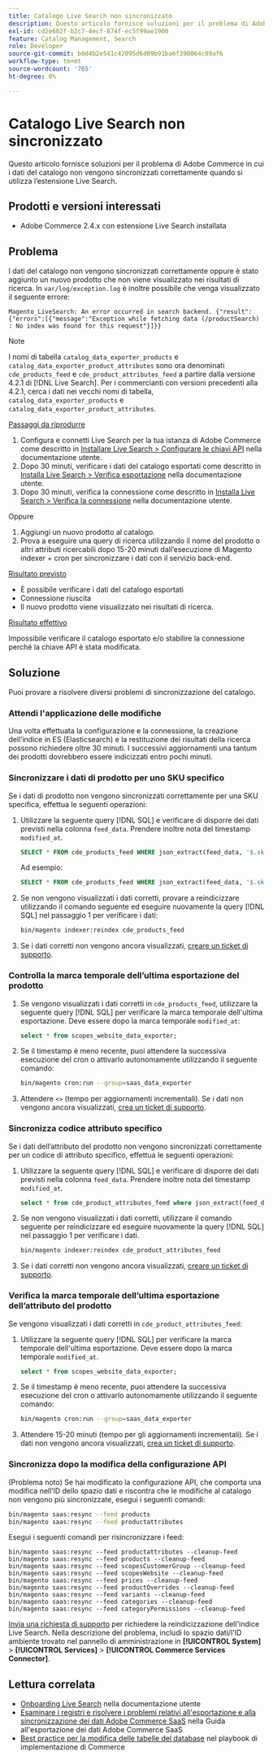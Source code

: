 ```yaml
---
title: Catalogo Live Search non sincronizzato
description: Questo articolo fornisce soluzioni per il problema di Adobe Commerce in cui i dati del catalogo non vengono sincronizzati correttamente quando si utilizza l’estensione Live Search.
exl-id: cd2e602f-b2c7-4ecf-874f-ec5f99ae1900
feature: Catalog Management, Search
role: Developer
source-git-commit: b0d4b2e541c42095d6d09b91ba6f390064c89af6
workflow-type: tm+mt
source-wordcount: '765'
ht-degree: 0%

---
```


# Catalogo Live Search non sincronizzato

Questo articolo fornisce soluzioni per il problema di Adobe Commerce in cui i dati del catalogo non vengono sincronizzati correttamente quando si utilizza l’estensione Live Search.

## Prodotti e versioni interessati

* Adobe Commerce 2.4.x con estensione Live Search installata

## Problema

I dati del catalogo non vengono sincronizzati correttamente oppure è stato aggiunto un nuovo prodotto che non viene visualizzato nei risultati di ricerca. In `var/log/exception.log` è inoltre possibile che venga visualizzato il seguente errore:

`Magento_LiveSearch: An error occurred in search backend. {"result":{"errors":[{"message":"Exception while fetching data (/productSearch) : No index was found for this request"}]}}`

>[!NOTE]
>
>I nomi di tabella `catalog_data_exporter_products` e `catalog_data_exporter_product_attributes` sono ora denominati `cde_products_feed` e `cde_product_attributes_feed` a partire dalla versione 4.2.1 di [!DNL Live Search]. Per i commercianti con versioni precedenti alla 4.2.1, cerca i dati nei vecchi nomi di tabella, `catalog_data_exporter_products` e `catalog_data_exporter_product_attributes`.

<u>Passaggi da riprodurre</u>

1. Configura e connetti Live Search per la tua istanza di Adobe Commerce come descritto in [Installare Live Search > Configurare le chiavi API](https://experienceleague.adobe.com/docs/commerce-merchant-services/live-search/onboard/install.html#configure-api-keys) nella documentazione utente.
1. Dopo 30 minuti, verificare i dati del catalogo esportati come descritto in [Installa Live Search > Verifica esportazione](https://experienceleague.adobe.com/docs/commerce-merchant-services/live-search/onboard/install.html#verify-export) nella documentazione utente.
1. Dopo 30 minuti, verifica la connessione come descritto in [Installa Live Search > Verifica la connessione](https://experienceleague.adobe.com/docs/commerce-merchant-services/live-search/onboard/install.html#test-connection) nella documentazione utente.

Oppure

1. Aggiungi un nuovo prodotto al catalogo.
1. Prova a eseguire una query di ricerca utilizzando il nome del prodotto o altri attributi ricercabili dopo 15-20 minuti dall’esecuzione di Magento indexer + cron per sincronizzare i dati con il servizio back-end.

<u>Risultato previsto</u>

* È possibile verificare i dati del catalogo esportati
* Connessione riuscita
* Il nuovo prodotto viene visualizzato nei risultati di ricerca.

<u>Risultato effettivo</u>

Impossibile verificare il catalogo esportato e/o stabilire la connessione perché la chiave API è stata modificata.

## Soluzione

Puoi provare a risolvere diversi problemi di sincronizzazione del catalogo.

### Attendi l&#39;applicazione delle modifiche

Una volta effettuata la configurazione e la connessione, la creazione dell’indice in ES (Elasticsearch) e la restituzione dei risultati della ricerca possono richiedere oltre 30 minuti. I successivi aggiornamenti una tantum dei prodotti dovrebbero essere indicizzati entro pochi minuti.

### Sincronizzare i dati di prodotto per uno SKU specifico

Se i dati di prodotto non vengono sincronizzati correttamente per una SKU specifica, effettua le seguenti operazioni:

1. Utilizzare la seguente query [!DNL SQL] e verificare di disporre dei dati previsti nella colonna `feed_data`. Prendere inoltre nota del timestamp `modified_at`.

   ```sql
   SELECT * FROM cde_products_feed WHERE json_extract(feed_data, '$.sku') = '<your_sku>' AND json_extract(feed_data, '$.storeViewCode') = '<your_ store_view_code>';
   ```

   Ad esempio:

   ```sql
   SELECT * FROM cde_products_feed WHERE json_extract(feed_data, '$.sku') = '24-MB04' AND json_extract(feed_data, '$.storeViewCode') = 'default';
   ```

1. Se non vengono visualizzati i dati corretti, provare a reindicizzare utilizzando il comando seguente ed eseguire nuovamente la query [!DNL SQL] nel passaggio 1 per verificare i dati:

   ```bash
   bin/magento indexer:reindex cde_products_feed
   ```

1. Se i dati corretti non vengono ancora visualizzati, [creare un ticket di supporto](/help/help-center-guide/help-center/magento-help-center-user-guide.md#submit-ticket).

### Controlla la marca temporale dell’ultima esportazione del prodotto

1. Se vengono visualizzati i dati corretti in `cde_products_feed`, utilizzare la seguente query [!DNL SQL] per verificare la marca temporale dell&#39;ultima esportazione. Deve essere dopo la marca temporale `modified_at`:

   ```sql
   select * from scopes_website_data_exporter;
   ```

1. Se il timestamp è meno recente, puoi attendere la successiva esecuzione del cron o attivarlo autonomamente utilizzando il seguente comando:

   ```bash
   bin/magento cron:run --group=saas_data_exporter
   ```

1. Attendere `<>` (tempo per aggiornamenti incrementali). Se i dati non vengono ancora visualizzati, [crea un ticket di supporto](/help/help-center-guide/help-center/magento-help-center-user-guide.md#submit-ticket).

### Sincronizza codice attributo specifico

Se i dati dell’attributo del prodotto non vengono sincronizzati correttamente per un codice di attributo specifico, effettua le seguenti operazioni:

1. Utilizzare la seguente query [!DNL SQL] e verificare di disporre dei dati previsti nella colonna `feed_data`. Prendere inoltre nota del timestamp `modified_at`.

   ```sql
   select * from cde_product_attributes_feed where json_extract(feed_data, '$.attributeCode') = '<your_attribute_code>' and store_view_code = '<your_ store_view_code>';
   ```

1. Se non vengono visualizzati i dati corretti, utilizzare il comando seguente per reindicizzare ed eseguire nuovamente la query [!DNL SQL] nel passaggio 1 per verificare i dati.

   ```bash
   bin/magento indexer:reindex cde_product_attributes_feed
   ```

1. Se i dati corretti non vengono ancora visualizzati, [creare un ticket di supporto](/help/help-center-guide/help-center/magento-help-center-user-guide.md#submit-ticket).

### Verifica la marca temporale dell’ultima esportazione dell’attributo del prodotto

Se vengono visualizzati i dati corretti in `cde_product_attributes_feed`:

1. Utilizzare la seguente query [!DNL SQL] per verificare la marca temporale dell&#39;ultima esportazione. Deve essere dopo la marca temporale `modified_at`.

   ```sql
   select * from scopes_website_data_exporter;
   ```

1. Se il timestamp è meno recente, puoi attendere la successiva esecuzione del cron o attivarlo autonomamente utilizzando il seguente comando:

   ```bash
   bin/magento cron:run --group=saas_data_exporter
   ```

1. Attendere 15-20 minuti (tempo per gli aggiornamenti incrementali). Se i dati non vengono ancora visualizzati, [crea un ticket di supporto](/help/help-center-guide/help-center/magento-help-center-user-guide.md#submit-ticket).

### Sincronizza dopo la modifica della configurazione API

(Problema noto) Se hai modificato la configurazione API, che comporta una modifica nell’ID dello spazio dati e riscontra che le modifiche al catalogo non vengono più sincronizzate, esegui i seguenti comandi:

```bash
bin/magento saas:resync --feed products
bin/magento saas:resync --feed productattributes
```

Esegui i seguenti comandi per risincronizzare i feed:

```
bin/magento saas:resync --feed productattributes --cleanup-feed
bin/magento saas:resync --feed products --cleanup-feed
bin/magento saas:resync --feed scopesCustomerGroup --cleanup-feed
bin/magento saas:resync --feed scopesWebsite --cleanup-feed
bin/magento saas:resync --feed prices --cleanup-feed
bin/magento saas:resync --feed productOverrides --cleanup-feed
bin/magento saas:resync --feed variants --cleanup-feed
bin/magento saas:resync --feed categories --cleanup-feed
bin/magento saas:resync --feed categoryPermissions --cleanup-feed
```

[Invia una richiesta di supporto](https://experienceleague.adobe.com/home?support-tab=home#support) per richiedere la reindicizzazione dell&#39;indice Live Search. Nella descrizione del problema, includi lo spazio dati/l&#39;ID ambiente trovato nel pannello di amministrazione in **[!UICONTROL System]** > **[!UICONTROL Services]** > **[!UICONTROL Commerce Services Connector]**.

## Lettura correlata

* [Onboarding Live Search](https://experienceleague.adobe.com/docs/commerce-merchant-services/live-search/onboard/onboarding-overview.html) nella documentazione utente
* [Esaminare i registri e risolvere i problemi relativi all&#39;esportazione e alla sincronizzazione dei dati Adobe Commerce SaaS](https://experienceleague.adobe.com/en/docs/commerce-merchant-services/saas-data-export/troubleshooting-logging) nella Guida all&#39;esportazione dei dati Adobe Commerce SaaS
* [Best practice per la modifica delle tabelle del database](https://experienceleague.adobe.com/en/docs/commerce-operations/implementation-playbook/best-practices/development/modifying-core-and-third-party-tables#why-adobe-recommends-avoiding-modifications) nel playbook di implementazione di Commerce
